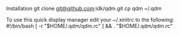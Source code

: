 Installation
    git clone git@github.com:idk/qdm.git
    cp qdm ~/.qdm

To use this quick display manager edit your ~/.xinitrc to the following:
    #!/bin/bash
    [ -r "$HOME/.qdm/qdm.rc" ] && . "$HOME/.qdm/qdm.rc"
